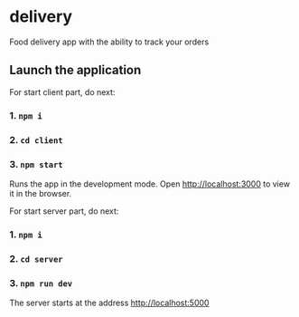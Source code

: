 # delivery

Food delivery app with the ability to track your orders

## Launch the application

For start client part, do next:

### 1. `npm i`
### 2. `cd client`
### 3. `npm start`

Runs the app in the development mode.
Open [http://localhost:3000](http://localhost:3000) to view it in the browser.

For start server part, do next:

### 1. `npm i`
### 2. `cd server`
### 3. `npm run dev`

The server starts at the address [http://localhost:5000](http://localhost:5000)
